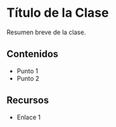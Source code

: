 # Título de la Clase

Resumen breve de la clase.

## Contenidos
- Punto 1
- Punto 2

## Recursos
- Enlace 1
